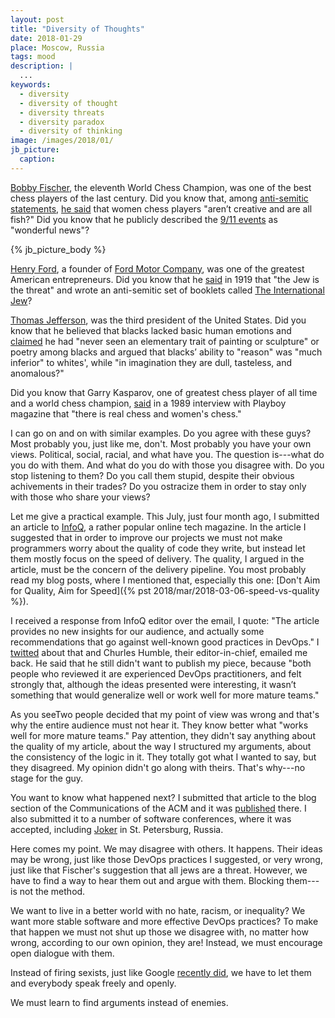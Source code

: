 ```yaml
---
layout: post
title: "Diversity of Thoughts"
date: 2018-01-29
place: Moscow, Russia
tags: mood
description: |
  ...
keywords:
  - diversity
  - diversity of thought
  - diversity threats
  - diversity paradox
  - diversity of thinking
image: /images/2018/01/
jb_picture:
  caption:
---
```


[Bobby Fischer](https://en.wikipedia.org/wiki/Bobby_Fischer),
the eleventh World Chess Champion, was one of the best chess players
of the last century. Did you know that,
among [anti-semitic statements](https://en.wikiquote.org/wiki/Bobby_Fischer),
[he said](https://www.theguardian.com/books/2007/apr/22/sportandleisure.features)
that women chess players "aren’t creative and are all fish?"
Did you know that he publicly described the
[9/11 events](https://en.wikipedia.org/wiki/September_11_attacks) as "wonderful news"?

<!--more-->

{% jb_picture_body %}

[Henry Ford](https://en.wikipedia.org/wiki/Henry_Ford),
a founder of
[Ford Motor Company](https://en.wikipedia.org/wiki/Ford_Motor_Company),
was one of the greatest American entrepreneurs. Did you know that he
[said](https://en.wikiquote.org/wiki/Henry_Ford#Quotes) in 1919
that "the Jew is the threat" and wrote an anti-semitic set of booklets called
[The International Jew](https://en.wikipedia.org/wiki/The_International_Jew)?

[Thomas Jefferson](https://en.wikipedia.org/wiki/Thomas_Jefferson),
was the third president of the United States. Did you know that he believed
that blacks lacked basic human emotions and
[claimed](http://www.nytimes.com/2012/12/01/opinion/the-real-thomas-jefferson.html)
he had "never seen an elementary trait of painting or sculpture"
or poetry among blacks and argued that blacks’ ability to "reason" was
"much inferior" to whites', while
"in imagination they are dull, tasteless, and anomalous?"

Did you know that Garry Kasparov,
one of greatest chess player of all time and a world chess champion,
[said](https://www.telegraph.co.uk/news/2017/12/02/garry-kasparov-wrong-women-playing-chess/)
in a 1989 interview with Playboy magazine that "there is real chess and women's chess."

I can go on and on with similar examples. Do you agree with these guys?
Most probably you, just like me, don't. Most probably you have your own
views. Political, social, racial, and what have you.
The question is---what do you do with them. And what do you do with those you
disagree with. Do you stop listening to them? Do you call them stupid,
despite their obvious achivements in their trades? Do you ostracize them
in order to stay only with those who share your views?

Let me give a practical example. This July, just four month ago,
I submitted an article to [InfoQ](http://www.infoq.com/), a rather
popular online tech magazine. In the article I
suggested that in order to improve our projects we must not make programmers worry
about the quality of code they write, but instead let them mostly focus
on the speed of delivery. The quality, I argued in the
article, must be the concern of the delivery pipeline. You most probably
read my blog posts, where I mentioned that, especially this one:
[Don't Aim for Quality, Aim for Speed]({% pst 2018/mar/2018-03-06-speed-vs-quality %}).

I received a response from InfoQ editor over the email, I quote:
"The article provides no new insights for our audience, and actually some recommendations
that go against well-known good practices in DevOps."
I [twitted](https://twitter.com/yegor256/status/1015261994826567680)
about that and Churles Humble, their editor-in-chief, emailed me back.
He said that he still didn't want to publish my piece, because
"both people who reviewed it are experienced DevOps practitioners,
and felt strongly that, although the ideas presented were interesting,
it wasn’t something that would generalize well or work well for more mature teams."

As you seeTwo people decided that my point of view was wrong and that's why the entire
audience must not hear it. They know better what "works well for more mature teams."
Pay attention, they didn't say anything about
the quality of my article, about the way I structured my arguments, about the
consistency of the logic in it. They totally got what I wanted to say, but they
disagreed. My opinion didn't go along with theirs. That's why---no stage for the guy.

You want to know what happened next?
I submitted that article to the blog section of the Communications of the ACM
and it was [published](https://cacm.acm.org/blogs/blog-cacm/229942-blame-free-quality-control/fulltext) there.
I also submitted it to a number of software conferences, where it was accepted,
including [Joker](https://youtu.be/55mwAbuDrV8) in St. Petersburg, Russia.

Here comes my point. We may disagree with others. It happens. Their ideas
may be wrong, just like those DevOps practices I suggested, or very wrong,
just like that Fischer's suggestion that all jews are a threat. However, we have
to find a way to hear them out and argue with them. Blocking them---is not
the method.

We want to live in a better world with no hate, racism, or inequality?
We want more stable software and more effective DevOps practices?
To make that happen we must not shut up those we disagree with, no matter how wrong, according
to our own opinion, they are! Instead, we must encourage open dialogue with them.

Instead of firing sexists, just like Google
[recently did](https://www.bloomberg.com/news/articles/2017-08-08/google-fires-employee-behind-controversial-diversity-memo),
we have to let them and everybody speak freely and openly.

We must learn to find arguments instead of enemies.


